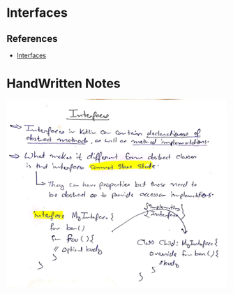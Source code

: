 # Interfaces

## References
* [Interfaces](https://kotlinlang.org/docs/interfaces.html)

# HandWritten Notes
<p align="center">
<img src="./1.jpg" alt="Page 1"/>
<p\>
